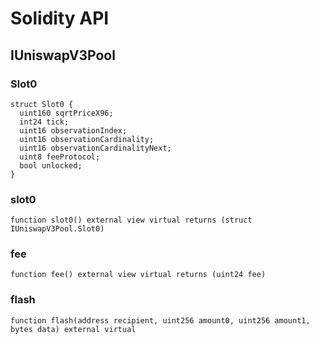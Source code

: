 # Solidity API

## IUniswapV3Pool

### Slot0

```solidity
struct Slot0 {
  uint160 sqrtPriceX96;
  int24 tick;
  uint16 observationIndex;
  uint16 observationCardinality;
  uint16 observationCardinalityNext;
  uint8 feeProtocol;
  bool unlocked;
}
```

### slot0

```solidity
function slot0() external view virtual returns (struct IUniswapV3Pool.Slot0)
```

### fee

```solidity
function fee() external view virtual returns (uint24 fee)
```

### flash

```solidity
function flash(address recipient, uint256 amount0, uint256 amount1, bytes data) external virtual
```

